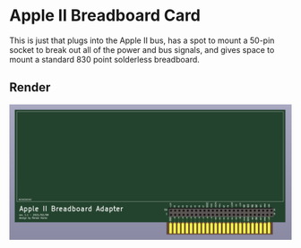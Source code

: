# Apple II Breadboard Card

This is just that plugs into the Apple II bus, has a spot to mount a 50-pin socket to break out all of the power and bus signals, and gives space to mount a standard 830 point solderless breadboard.

## Render

![Render of PCB](render.png)
